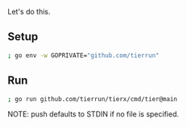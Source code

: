 Let's do this.

## Setup

```sh
; go env -w GOPRIVATE="github.com/tierrun"
```


## Run


```sh
; go run github.com/tierrun/tierx/cmd/tier@main
```

NOTE: push defaults to STDIN if no file is specified.
